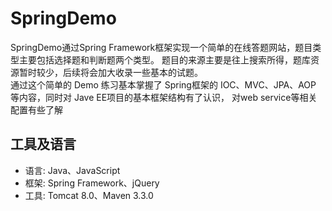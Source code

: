 # SpringDemo
SpringDemo通过Spring Framework框架实现一个简单的在线答题网站，题目类型主要包括选择题和判断题两个类型。
题目的来源主要是往上搜索所得，题库资源暂时较少，后续将会加大收录一些基本的试题。    
通过这个简单的 Demo 练习基本掌握了 Spring框架的 IOC、MVC、JPA、AOP 等内容，同时对 Jave EE项目的基本框架结构有了认识，
对web service等相关配置有些了解

## 工具及语言
* 语言: Java、JavaScript
* 框架: Spring Framework、jQuery
* 工具: Tomcat 8.0、Maven 3.3.0 

